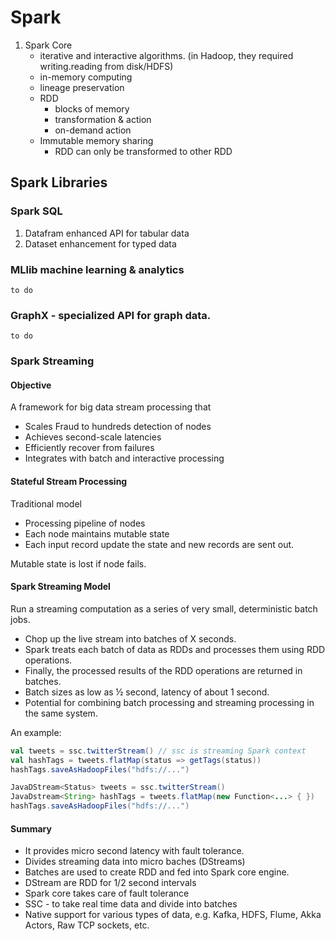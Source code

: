 # Spark

1. Spark Core
    - iterative and interactive algorithms. (in Hadoop, they required
      writing.reading from disk/HDFS)
    - in-memory computing
    - lineage preservation
    - RDD
        - blocks of memory
        - transformation & action
        - on-demand action
    - Immutable memory sharing
        - RDD can only be transformed to other RDD
## Spark Libraries
### Spark SQL

1. Datafram enhanced API for tabular data
2. Dataset enhancement for typed data

### MLlib machine learning & analytics

    to do

### GraphX - specialized API for graph data.

    to do

### Spark Streaming

#### Objective
A framework for big data stream processing that
- Scales Fraud to hundreds detection of nodes
- Achieves second-scale latencies
- Efficiently recover from failures
- Integrates with batch and interactive processing

#### Stateful Stream Processing

Traditional model

- Processing pipeline of nodes
- Each node maintains mutable state
- Each input record update the state and new records are sent out.

Mutable state is lost if node fails.

#### Spark Streaming Model
Run a streaming computation as a series of very small, deterministic batch
jobs.

- Chop up the live stream into batches of X seconds.
- Spark treats each batch of data as RDDs and processes them using RDD
  operations.
- Finally, the processed results of the RDD operations are returned in batches.
- Batch sizes as low as ½ second, latency of about 1 second.
- Potential for combining batch processing and streaming processing in the same
  system.

An example:
```scala
val tweets = ssc.twitterStream() // ssc is streaming Spark context
val hashTags = tweets.flatMap(status => getTags(status))
hashTags.saveAsHadoopFiles("hdfs://...")
```
```java
JavaDStream<Status> tweets = ssc.twitterStream()
JavaDstream<String> hashTags = tweets.flatMap(new Function<...> { })
hashTags.saveAsHadoopFiles("hdfs://...")
```

#### Summary

- It provides micro second latency with fault tolerance.
- Divides streaming data into micro baches (DStreams)
- Batches are used to create RDD and fed into Spark core engine.
- DStream are RDD for 1/2 second intervals
- Spark core takes care of fault tolerance
- SSC - to take real time data and divide into batches
- Native support for various types of data, e.g. Kafka, HDFS, Flume, Akka
  Actors, Raw TCP sockets, etc.
